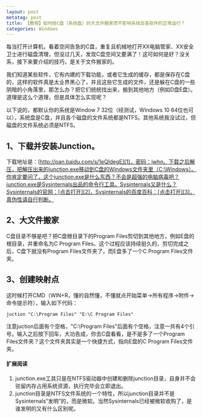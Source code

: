```yaml
---
layout: post
metatag: post
title: 【教程】如何给C盘（系统盘）的大文件搬家而不影响系统及各软件的正常运行？
categories: Windows
---
```


每当打开计算机，看着空间告急的C盘，重复且机械地打开XX电脑管家、XX安全卫士进行磁盘清理，但没过几天，发现C盘空间又要满了！这可如何是好？没关系，接下来要介绍的技巧，是关于文件搬家的。

我们知道某些软件，它有内建的下载功能，或者它生成的缓存，都是保存在C盘的，这样的软件真是太业界黑心了，并且这些它生成的文件，还是躲在C盘的一些阴暗的小角落里，那怎么办？把它们统统找出来，搬到其他地方（例如D盘E盘）。道理是这么个道理，但是具体怎么实现呢？

以下说的，都默认你的系统是Window 7 32位（经测试，Windows 10 64位也可以），系统盘是C盘，并且各个磁盘的文件系统都是NTFS。其他系统我没试过，但磁盘的文件系统必须是NTFS。

## 1、下载并安装Junction。

下载地址是：[http://pan.baidu.com/s/1eQIdegE][1]，密码：jwhn。下载之后解压，把解压出来的junction.exe移动到C盘的Windows文件夹里（C:\Windows）。你肯定要问了，这个junction.exe是什么东西？不会是超强的电脑病毒吧？junction.exe是Sysinternals出品的命令行工具。Sysinternals又是什么？Sysinternals的官网：[点击打开][2]，Sysinternals的百度百科：[点击打开][3]，真伪性请自行判断。

## 2、大文件搬家

C盘目录不够是吧？把C盘根目录下的Program Files剪切到其他地方，例如E盘的根目录，并重命名为C Program Files。这个过程应该持续挺久的，剪切完成之后，C盘下就没有Program Files文件夹了，而E盘多了一个C Program Files文件夹。

## 3、创建映射点

这时候打开CMD（WIN+R，懂的自然懂，不懂就点开始菜单->所有程序->附件->命令提示符），输入如下代码：

```
juction "C:\Program Files" "E:\C Program Files"
```
注意juction后面有个空格，"C:\Program Files"后面有个空格，注意一共有4个引号。输入之后按下回车，大功告成，你去C盘看看，是不是多了一个Program Files文件夹？这个文件夹其实是一个快捷方式，指向E盘的C Program Files文件夹。

#### 扩展阅读
1. junction.exe工具只是在NTFS驱动器中创建和删除junction目录，自身并不会驻留内存占用系统资源，执行完毕会立即退出。
2. junction目录是NTFS文件系统的一个特性，所以junction目录并不是Sysinternals“发明”的，而是微软。当然Sysinternals已经被微软收购了，是谁发明的又有什么区别呢。

[1]: http://pan.baidu.com/s/1eQIdegE
[2]: https://technet.microsoft.com/zh-cn/sysinternals
[3]: http://baike.baidu.com/link?url=KCwJpWXg0bTVINNNF-hoRXxEOcFrO9jEo02J-RB65tA_5SX64zv3Ou-eiWOFlYHKfDwWRSfLF1ExVhNPAG9-j_
